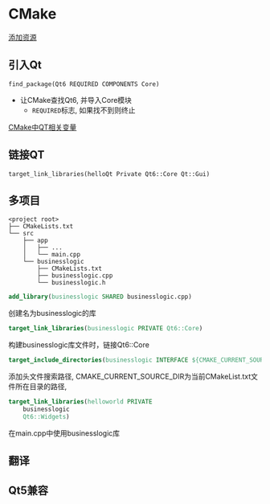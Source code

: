 # CMake

[添加资源](qt-cmake-add-resource.md)

## 引入Qt

`find_package(Qt6 REQUIRED COMPONENTS Core)`

- 让CMake查找Qt6, 并导入Core模块 
  - `REQUIRED`标志, 如果找不到则终止

[CMake中QT相关变量](sorted/c++/qt/qt-cmake-variable.md)

## 链接QT

`target_link_libraries(helloQt Private Qt6::Core Qt::Gui)`

## 多项目

```
<project root>
├── CMakeLists.txt
└── src
    ├── app
    │   ├── ...
    │   └── main.cpp
    └── businesslogic
        ├── CMakeLists.txt
        ├── businesslogic.cpp
        └── businesslogic.h
```

```cmake
add_library(businesslogic SHARED businesslogic.cpp)
```

创建名为businesslogic的库

```cmake
target_link_libraries(businesslogic PRIVATE Qt6::Core)
```

构建businesslogic库文件时，链接Qt6::Core

```cmake
target_include_directories(businesslogic INTERFACE ${CMAKE_CURRENT_SOURCE_DIR})
```

添加头文件搜索路径, CMAKE_CURRENT_SOURCE_DIR为当前CMakeList.txt文件所在目录的路径,

```cmake
target_link_libraries(helloworld PRIVATE
    businesslogic
    Qt6::Widgets)
```

在main.cpp中使用businesslogic库

## 翻译

##  Qt5兼容